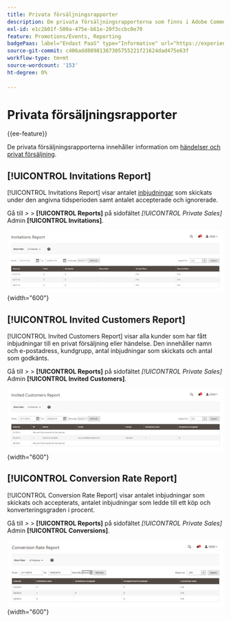 ```yaml
---
title: Privata försäljningsrapporter
description: De privata försäljningsrapporterna som finns i Adobe Commerce ger användbar information om händelser och privat försäljning.
exl-id: e1c2b01f-500a-475e-b61e-20f3ccbc0e70
feature: Promotions/Events, Reporting
badgePaas: label="Endast PaaS" type="Informative" url="https://experienceleague.adobe.com/en/docs/commerce/user-guides/product-solutions" tooltip="Gäller endast Adobe Commerce i molnprojekt (Adobe-hanterad PaaS-infrastruktur) och lokala projekt."
source-git-commit: c406add80981387305755221f21624dad475e63f
workflow-type: tm+mt
source-wordcount: '153'
ht-degree: 0%

---
```


# Privata försäljningsrapporter

{{ee-feature}}

De privata försäljningsrapporterna innehåller information om [händelser och privat försäljning](../merchandising-promotions/events-private-sales.md).

## [!UICONTROL Invitations Report]

[!UICONTROL Invitations Report] visar antalet [inbjudningar](../merchandising-promotions/invitations.md) som skickats under den angivna tidsperioden samt antalet accepterade och ignorerade.

Gå till _>_ > **[!UICONTROL Reports]** på sidofältet _[!UICONTROL Private Sales]_&#x200B;Admin **[!UICONTROL Invitations]**.

![Inbjudningsrapport](./assets/private-sales-invitations.png){width="600"}

## [!UICONTROL Invited Customers Report]

[!UICONTROL Invited Customers Report] visar alla kunder som har fått inbjudningar till en privat försäljning eller händelse. Den innehåller namn och e-postadress, kundgrupp, antal inbjudningar som skickats och antal som godkänts.

Gå till _>_ > **[!UICONTROL Reports]** på sidofältet _[!UICONTROL Private Sales]_&#x200B;Admin **[!UICONTROL Invited Customers]**.

![Rapport om inbjudna kunder](./assets/private-sales-invited-customers.png){width="600"}

## [!UICONTROL Conversion Rate Report]

[!UICONTROL Conversion Rate Report] visar antalet inbjudningar som skickats och accepterats, antalet inbjudningar som ledde till ett köp och konverteringsgraden i procent.

Gå till _>_ > **[!UICONTROL Reports]** på sidofältet _[!UICONTROL Private Sales]_&#x200B;Admin **[!UICONTROL Conversions]**.

![Rapport om konverteringsgrad](./assets/private-sales-conversions.png){width="600"}
